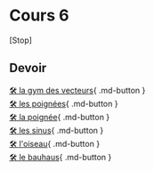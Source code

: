 # Cours 6

[Stop]


## Devoir 
 [🛠️ la gym des vecteurs](./exercices_photoshop/10_Utiliser_la_symétrie_avec_le_pinceau.md){ .md-button }  <br> 
 [🛠️ les poignées](./exercices_photoshop/10_Utiliser_la_symétrie_avec_le_pinceau.md){ .md-button }  <br> 
 [🛠️ la poignée](./exercices_photoshop/10_Utiliser_la_symétrie_avec_le_pinceau.md){ .md-button }  <br> 
 [🛠️ les sinus](./exercices_photoshop/10_Utiliser_la_symétrie_avec_le_pinceau.md){ .md-button }  <br> 
 [🛠️ l'oiseau](./exercices_photoshop/10_Utiliser_la_symétrie_avec_le_pinceau.md){ .md-button }  <br> 
 [🛠️ le bauhaus](./exercices_photoshop/10_Utiliser_la_symétrie_avec_le_pinceau.md){ .md-button }  <br> 
